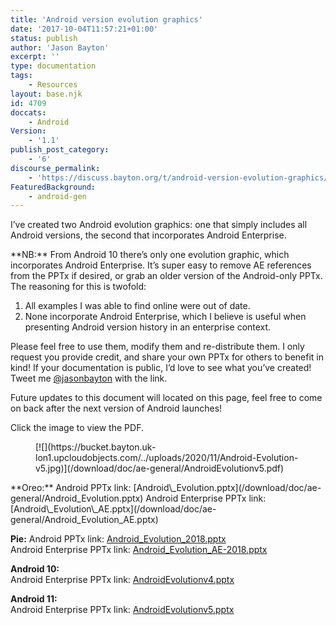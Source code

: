 ```yaml
---
title: 'Android version evolution graphics'
date: '2017-10-04T11:57:21+01:00'
status: publish
author: 'Jason Bayton'
excerpt: ''
type: documentation
tags: 
    - Resources
layout: base.njk
id: 4709
doccats:
    - Android
Version:
    - '1.1'
publish_post_category:
    - '6'
discourse_permalink:
    - 'https://discuss.bayton.org/t/android-version-evolution-graphics/34'
FeaturedBackground:
    - android-gen
---
```

<span class="ember-view" id="ember4851">I’ve created two Android evolution graphics: one that simply includes all Android versions, the second that incorporates Android Enterprise. </span>

<div class="callout callout-info"> **NB:** From Android 10 there’s only one evolution graphic, which incorporates Android Enterprise. It’s super easy to remove AE references from the PPTx if desired, or grab an older version of the Android-only PPTx. </div><span class="ember-view" id="ember4856">The reasoning for this is twofold:</span>

1. <span class="ember-view" id="ember4856">All examples I was able to find online were out of date.</span>
2. <span class="ember-view" id="ember4856">None incorporate Android Enterprise, which I believe is useful when presenting Android version history in an enterprise context.</span>

Please feel free to use them, modify them and re-distribute them. I only request you provide credit, and share your own PPTx for others to benefit in kind! If your documentation is public, I’d love to see what you’ve created! Tweet me [@jasonbayton](https://twitter.com/jasonbayton) with the link.

Future updates to this document will located on this page, feel free to come on back after the next version of Android launches!

Click the image to view the PDF.

<figure class="wp-block-image size-full">[![](https://bucket.bayton.uk-lon1.upcloudobjects.com/../uploads/2020/11/Android-Evolution-v5.jpg)](/download/doc/ae-general/AndroidEvolutionv5.pdf)</figure>**Oreo:**  
Android PPTx link: [Android\_Evolution.pptx](/download/doc/ae-general/Android_Evolution.pptx)  
Android Enterprise PPTx link: [Android\_Evolution\_AE.pptx](/download/doc/ae-general/Android_Evolution_AE.pptx)

**Pie:** Android PPTx link: [Android\_Evolution\_2018.pptx](https://bayton.org/download/doc/ae-general/Android_Evolution_2018.pptx)  
Android Enterprise PPTx link: [Android\_Evolution\_AE-2018.pptx](https://bayton.org/download/doc/ae-general/Android_Evolution_AE-2018.pptx)

**Android 10:**   
Android Enterprise PPTx link: [AndroidEvolutionv4.pptx](/download/doc/ae-general/AndroidEvolutionv4.pptx)

**Android 11:**   
Android Enterprise PPTx link: [AndroidEvolutionv5.pptx](/download/doc/ae-general/AndroidEvolutionv5.pptx)